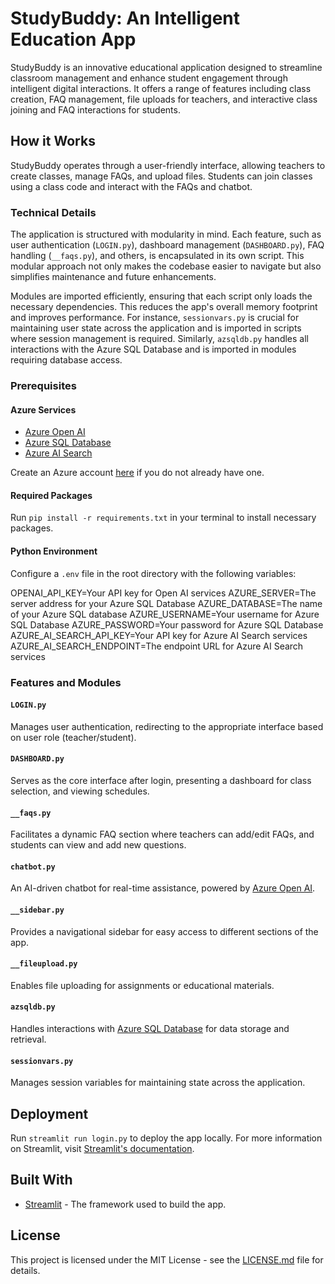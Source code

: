 # StudyBuddy: An Intelligent Education App

StudyBuddy is an innovative educational application designed to streamline classroom management and enhance student engagement through intelligent digital interactions. It offers a range of features including class creation, FAQ management, file uploads for teachers, and interactive class joining and FAQ interactions for students.

## How it Works

StudyBuddy operates through a user-friendly interface, allowing teachers to create classes, manage FAQs, and upload files. Students can join classes using a class code and interact with the FAQs and chatbot.

### Technical Details

The application is structured with modularity in mind. Each feature, such as user authentication (`LOGIN.py`), dashboard management (`DASHBOARD.py`), FAQ handling (`__faqs.py`), and others, is encapsulated in its own script. This modular approach not only makes the codebase easier to navigate but also simplifies maintenance and future enhancements.

Modules are imported efficiently, ensuring that each script only loads the necessary dependencies. This reduces the app's overall memory footprint and improves performance. For instance, `sessionvars.py` is crucial for maintaining user state across the application and is imported in scripts where session management is required. Similarly, `azsqldb.py` handles all interactions with the Azure SQL Database and is imported in modules requiring database access.

### Prerequisites

#### Azure Services
- [Azure Open AI](https://azure.microsoft.com/en-us/services/cognitive-services/openai-service/)
- [Azure SQL Database](https://azure.microsoft.com/en-us/services/sql-database/)
- [Azure AI Search](https://azure.microsoft.com/en-us/services/search/)

Create an Azure account [here](https://azure.microsoft.com) if you do not already have one.

#### Required Packages
Run `pip install -r requirements.txt` in your terminal to install necessary packages.

#### Python Environment
Configure a `.env` file in the root directory with the following variables:

OPENAI_API_KEY=Your API key for Open AI services
AZURE_SERVER=The server address for your Azure SQL Database
AZURE_DATABASE=The name of your Azure SQL database
AZURE_USERNAME=Your username for Azure SQL Database
AZURE_PASSWORD=Your password for Azure SQL Database
AZURE_AI_SEARCH_API_KEY=Your API key for Azure AI Search services
AZURE_AI_SEARCH_ENDPOINT=The endpoint URL for Azure AI Search services


### Features and Modules

#### `LOGIN.py`
Manages user authentication, redirecting to the appropriate interface based on user role (teacher/student).

#### `DASHBOARD.py`
Serves as the core interface after login, presenting a dashboard for class selection, and viewing schedules.

#### `__faqs.py`
Facilitates a dynamic FAQ section where teachers can add/edit FAQs, and students can view and add new questions.

#### `chatbot.py`
An AI-driven chatbot for real-time assistance, powered by [Azure Open AI](https://azure.microsoft.com/en-us/services/cognitive-services/openai-service/).

#### `__sidebar.py`
Provides a navigational sidebar for easy access to different sections of the app.

#### `__fileupload.py`
Enables file uploading for assignments or educational materials.

#### `azsqldb.py`
Handles interactions with [Azure SQL Database](https://azure.microsoft.com/en-us/services/sql-database/) for data storage and retrieval.

#### `sessionvars.py`
Manages session variables for maintaining state across the application.

## Deployment

Run `streamlit run login.py` to deploy the app locally. For more information on Streamlit, visit [Streamlit's documentation](https://docs.streamlit.io).

## Built With

- [Streamlit](https://streamlit.io) - The framework used to build the app.

## License

This project is licensed under the MIT License - see the [LICENSE.md](LICENSE.md) file for details.

